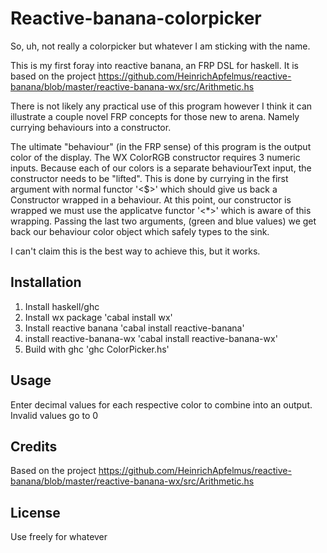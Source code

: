 # Reactive-banana-colorpicker
So, uh, not really a colorpicker but whatever I am sticking with the name.

This is my first foray into reactive banana, an FRP DSL for haskell. It is based on the project https://github.com/HeinrichApfelmus/reactive-banana/blob/master/reactive-banana-wx/src/Arithmetic.hs

There is not likely any practical use of this program however I think it can illustrate a couple novel FRP concepts for those new to arena. Namely currying behaviours into a constructor. 

The ultimate "behaviour" (in the FRP sense) of this program is the output color of the display. The WX ColorRGB constructor requires 3 numeric inputs. Because each of our colors is a separate behaviourText input, the constructor needs to be "lifted". This is done by currying in the first argument with normal functor '<$>' which should give us back a Constructor wrapped in a behaviour. At this point, our constructor is wrapped we must use the applicatve functor '<*>' which is aware of this wrapping. Passing the last two arguments, (green and blue values) we get back our behaviour color object which safely types to the sink. 

I can't claim this is the best way to achieve this, but it works.

## Installation
1. Install haskell/ghc
2. Install wx package 'cabal install wx'
3. Install reactive banana 'cabal install reactive-banana'
4. install reactive-banana-wx 'cabal install reactive-banana-wx'
5. Build with ghc 'ghc ColorPicker.hs'

## Usage
Enter decimal values for each respective color to combine into an output. Invalid values go to 0

## Credits
Based on the project https://github.com/HeinrichApfelmus/reactive-banana/blob/master/reactive-banana-wx/src/Arithmetic.hs

## License
Use freely for whatever
